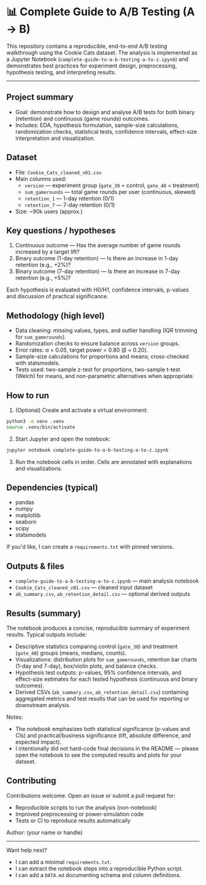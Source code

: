 # 📊 Complete Guide to A/B Testing (A → B)

This repository contains a reproducible, end-to-end A/B testing walkthrough using the Cookie Cats dataset. The analysis is implemented as a Jupyter Notebook (`complete-guide-to-a-b-testing-a-to-z.ipynb`) and demonstrates best practices for experiment design, preprocessing, hypothesis testing, and interpreting results.

---

## Project summary

- Goal: demonstrate how to design and analyse A/B tests for both binary (retention) and continuous (game rounds) outcomes.
- Includes: EDA, hypothesis formulation, sample-size calculations, randomization checks, statistical tests, confidence intervals, effect-size interpretation and visualization.

## Dataset

- File: `Cookie_Cats_cleaned_v01.csv`
- Main columns used:
  - `version` — experiment group (`gate_30` = control, `gate_40` = treatment)
  - `sum_gamerounds` — total game rounds per user (continuous, skewed)
  - `retention_1` — 1-day retention (0/1)
  - `retention_7` — 7-day retention (0/1)
- Size: ~90k users (approx.)

## Key questions / hypotheses

1. Continuous outcome — Has the average number of game rounds increased by a target lift?
2. Binary outcome (1-day retention) — Is there an increase in 1-day retention (e.g., +2%)?
3. Binary outcome (7-day retention) — Is there an increase in 7-day retention (e.g., +5%)?

Each hypothesis is evaluated with H0/H1, confidence intervals, p-values and discussion of practical significance.

## Methodology (high level)

- Data cleaning: missing values, types, and outlier handling (IQR trimming for `sum_gamerounds`).
- Randomization checks to ensure balance across `version` groups.
- Error rates: α = 0.05, target power = 0.80 (β = 0.20).
- Sample-size calculations for proportions and means; cross-checked with statsmodels.
- Tests used: two-sample z-test for proportions, two-sample t-test (Welch) for means, and non-parametric alternatives when appropriate.

## How to run

1. (Optional) Create and activate a virtual environment:

```bash
python3 -m venv .venv
source .venv/bin/activate
```

2. Start Jupyter and open the notebook:

```bash
jupyter notebook complete-guide-to-a-b-testing-a-to-z.ipynb
```

3. Run the notebook cells in order. Cells are annotated with explanations and visualizations.

## Dependencies (typical)

- pandas
- numpy
- matplotlib
- seaborn
- scipy
- statsmodels

If you'd like, I can create a `requirements.txt` with pinned versions.

## Outputs & files

- `complete-guide-to-a-b-testing-a-to-z.ipynb` — main analysis notebook
- `Cookie_Cats_cleaned_v01.csv` — cleaned input dataset
- `ab_summary.csv`, `ab_retention_detail.csv` — optional derived outputs

## Results (summary)

The notebook produces a concise, reproducible summary of experiment results. Typical outputs include:

- Descriptive statistics comparing control (`gate_30`) and treatment (`gate_40`) groups (means, medians, counts).
- Visualizations: distribution plots for `sum_gamerounds`, retention bar charts (1-day and 7-day), box/violin plots, and balance checks.
- Hypothesis test outputs: p-values, 95% confidence intervals, and effect-size estimates for each tested hypothesis (continuous and binary outcomes).
- Derived CSVs (`ab_summary.csv`, `ab_retention_detail.csv`) containing aggregated metrics and test results that can be used for reporting or downstream analysis.

Notes:

- The notebook emphasizes both statistical significance (p-values and CIs) and practical/business significance (lift, absolute difference, and expected impact).
- I intentionally did not hard-code final decisions in the README — please open the notebook to see the computed results and plots for your dataset.

## Contributing

Contributions welcome. Open an issue or submit a pull request for:

- Reproducible scripts to run the analysis (non-notebook)
- Improved preprocessing or power-simulation code
- Tests or CI to reproduce results automatically

Author: (your name or handle)

---

Want help next?

- I can add a minimal `requirements.txt`.
- I can extract the notebook steps into a reproducible Python script.
- I can add a `DATA.md` documenting schema and column definitions.

